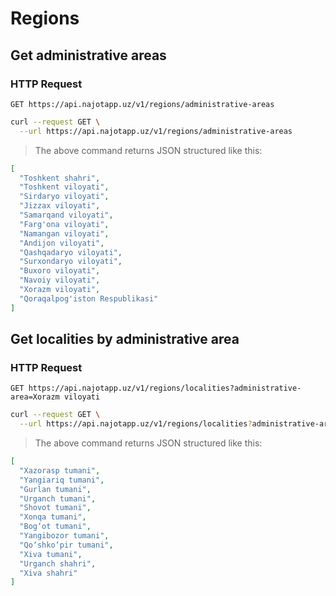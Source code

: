 # Regions

## Get administrative areas

### HTTP Request

`GET https://api.najotapp.uz/v1/regions/administrative-areas`

```bash
curl --request GET \
  --url https://api.najotapp.uz/v1/regions/administrative-areas
```

> The above command returns JSON structured like this:

```json
[
  "Toshkent shahri",
  "Toshkent viloyati",
  "Sirdaryo viloyati",
  "Jizzax viloyati",
  "Samarqand viloyati",
  "Farg'ona viloyati",
  "Namangan viloyati",
  "Andijon viloyati",
  "Qashqadaryo viloyati",
  "Surxondaryo viloyati",
  "Buxoro viloyati",
  "Navoiy viloyati",
  "Xorazm viloyati",
  "Qoraqalpog'iston Respublikasi"
]
```


## Get localities by administrative area

### HTTP Request

`GET https://api.najotapp.uz/v1/regions/localities?administrative-area=Xorazm viloyati`

```bash
curl --request GET \
  --url https://api.najotapp.uz/v1/regions/localities?administrative-area=Xorazm viloyati
```

> The above command returns JSON structured like this:

```json
[
  "Xazorasp tumani",
  "Yangiariq tumani",
  "Gurlan tumani",
  "Urganch tumani",
  "Shovot tumani",
  "Xonqa tumani",
  "Bog‘ot tumani",
  "Yangibozor tumani",
  "Qo‘shko‘pir tumani",
  "Xiva tumani",
  "Urganch shahri",
  "Xiva shahri"
]
```
